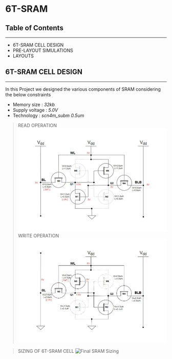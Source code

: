 # 6T-SRAM

## Table of Contents
---
* 6T-SRAM CELL DESIGN
* PRE-LAYOUT SIMULATIONS
* LAYOUTS

## 6T-SRAM CELL DESIGN
---
In this Project we designed the various components of SRAM considering the below
constraints
* Memory size : *32kb*
* Supply voltage : *5.0V*
* Technology : *scn4m_subm 0.5um*

> READ OPERATION
![SRAM-read](https://github.com/SWADESH-KUMAR-NATH/6T-SRAM/blob/main/SRAM_READ.JPG)
> WRITE OPERATION
![SRAM-write](https://github.com/SWADESH-KUMAR-NATH/6T-SRAM/blob/main/SRAM_WRITE.JPG)

> SIZING OF 6T-SRAM CELL
![Final SRAM Sizing](https://github.com/SWADESH-KUMAR-NATH/6T-SRAM/blob/main/6T-SRAM_CELL.JPG0)

